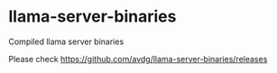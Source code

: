 # llama-server-binaries
Compiled llama server binaries

Please check https://github.com/avdg/llama-server-binaries/releases
